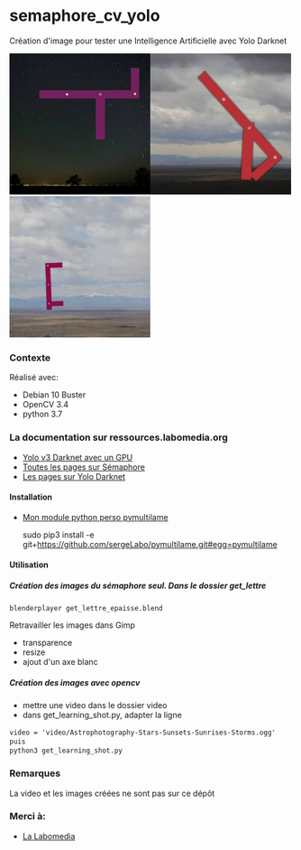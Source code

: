 # semaphore_cv_yolo

Création d'image pour tester une Intelligence Artificielle avec Yolo Darknet

<img src="/axe/image_axe_test/shot_53_z.jpg" width="250" height="250"><img src="/axe/image_axe_test/shot_455_w.jpg" width="250" height="250"><img src="/axe/image_axe_test/shot_894_c.jpg" width="250" height="250">

### Contexte

Réalisé avec:

* Debian 10 Buster
* OpenCV 3.4
* python 3.7

### La documentation sur ressources.labomedia.org

* [Yolo v3 Darknet avec un GPU](https://ressources.labomedia.org/yolo_darknet_sur_un_portable_optimus)
* [Toutes les pages sur Sémaphore](https://ressources.labomedia.org/tag/semaphore?do=showtag&tag=semaphore)
* [Les pages sur Yolo Darknet](https://ressources.labomedia.org/tag/yolo_darknet?do=showtag&tag=yolo_darknet)


#### Installation
* [Mon module python perso pymultilame](https://ressources.labomedia.org/pymultilame)

  sudo pip3 install -e git+https://github.com/sergeLabo/pymultilame.git#egg=pymultilame

#### Utilisation

##### Création des images du sémaphore seul. Dans le dossier get_lettre

~~~text
blenderplayer get_lettre_epaisse.blend
~~~

Retravailler les images dans Gimp
* transparence
* resize
* ajout d'un axe blanc

##### Création des images avec opencv

* mettre une video dans le dossier video
* dans get_learning_shot.py, adapter la ligne
~~~text
video = 'video/Astrophotography-Stars-Sunsets-Sunrises-Storms.ogg'
puis
python3 get_learning_shot.py
~~~

### Remarques

La video et les images créées ne sont pas sur ce dépôt

### Merci à:

* [La Labomedia](https://ressources.labomedia.org)
